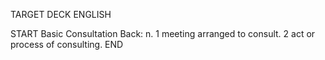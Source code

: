 TARGET DECK
ENGLISH

START
Basic
Consultation
Back: n. 1 meeting arranged to consult. 2 act or process of consulting.
END
